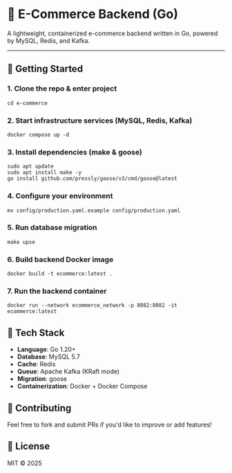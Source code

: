 # 🛒 E-Commerce Backend (Go)

A lightweight, containerized e-commerce backend written in Go, powered by MySQL, Redis, and Kafka.

---

## 🚀 Getting Started

### 1. Clone the repo & enter project
```
cd e-commerce
```

### 2. Start infrastructure services (MySQL, Redis, Kafka)
```
docker compose up -d
```

### 3. Install dependencies (make & goose)
```
sudo apt update
sudo apt install make -y
go install github.com/pressly/goose/v3/cmd/goose@latest
```
### 4. Configure your environment
```
mv config/production.yaml.example config/production.yaml
```

### 5. Run database migration
```
make upse
```

### 6. Build backend Docker image
```
docker build -t ecommerce:latest .
```

### 7. Run the backend container
```
docker run --network ecommerce_network -p 8082:8082 -it ecommerce:latest
```

## 📝 Tech Stack
- **Language**: Go 1.20+
- **Database**: MySQL 5.7
- **Cache**: Redis
- **Queue**: Apache Kafka (KRaft mode)
- **Migration**: goose
- **Containerization**: Docker + Docker Compose

## 🤝 Contributing
Feel free to fork and submit PRs if you'd like to improve or add features!

## 🧪 License
MIT © 2025